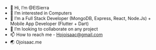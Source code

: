 - 👋 Hi, I’m @ElSierra
- 👀 I’m interested in Computers 
- 🌱 I’m a Full Stack Developer (MongoDB, Express, React, Node.Js) + Mobile App Developer (Flutter + Dart)
- 💞️ I’m looking to collaborate on any project
- 📫 How to reach me - Hojoisaac@gmail.com
- 🌏 Ojoisaac.me

<!---
ElSierra/ElSierra is a ✨ special ✨ repository because its `README.md` (this file) appears on your GitHub profile.
You can click the Preview link to take a look at your changes.
--->
